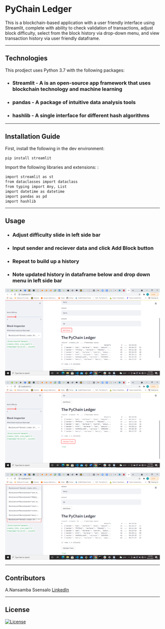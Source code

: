 

# PyChain Ledger


This is a blockchain-based application with a user friendly interface using Streamlit, complete with ability to check validation of transactions, adjust block difficulty, select from the block history via drop-down menu, and view transaction history via user friendly dataframe. 

---

## Technologies

This prodject uses Python 3.7 with the following packages:
* ### **Streamlit** - A  is an open-source app framework that uses blockchain technology and machine learning
* ### **pandas** - A package of intuitive data analysis tools
* ### **hashlib** - A single interface for different hash algorithms 


---

## Installation Guide

First, install the following in the dev environment:
    
    pip install streamlit
    
    
Import the following libraries and extensions: :  
    
    import streamlit as st
    from dataclasses import dataclass
    from typing import Any, List
    import datetime as datetime
    import pandas as pd
    import hashlib
    
---

## Usage


* ### Adjust difficulty slide in left side bar
* ### Input sender and reciever data and click Add Block button
* ### Repeat to build up a history 
* ### Note updated history in dataframe below and drop down menu in left side bar


![SampleCode](https://github.com/nssensalo/Challenge_18/blob/main/Screenshot%20(182).png)

![SampleCode](https://github.com/nssensalo/Challenge_18/blob/main/Screenshot%20(183).png)  

![SampleCode](https://github.com/nssensalo/Challenge_18/blob/main/Screenshot%20(184).png)

---

## Contributors

A.Nansamba Ssensalo
[LinkedIn](www.linkedin.com/in/a-nansamba-ssensalo)

---

## License

[![License](https://img.shields.io/badge/License-Boost%201.0-lightblue.svg)](https://www.boost.org/LICENSE_1_0.txt)
